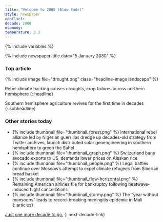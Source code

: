 ```yaml
---
title: "Welcome to 2080 (Slow Fade)"
style: newspaper
conflict: 
decade: 2080
economy: 
temperature: 3.1
---
```


{% include variables %}

{% include newspaper-title date="5 January 2080" %}

### Top article

{% include image file="drought.png" class="headline-image landscape" %}

Rebel climate hacking causes droughts, crop failures across northern hemisphere
{:.headline}

Southern hemisphere agriculture revives for the first time in decades
{:.subheadline}

### Other stories today

- {% include thumbnail file="thumbnail_forest.png" %} International rebel alliance led by Nigerian guerrillas dredge up decades-old strategy from Twitter archives, launch distributed solar geoengineering in southern hemisphere to green the Sahel
- {% include thumbnail file="thumbnail_graph.png" %} Switzerland bans avocado exports to US, demands lower prices on Alaskan rice
- {% include thumbnail file="thumbnail_people.png" %} Legal battles continue over Moscow’s attempt to expel climate refugees from Siberian bread basket
- {% include thumbnail file="thumbnail_flow-horizontal.png" %} Remaining American airlines file for bankruptcy following heatwave-induced flight cancellations
- {% include thumbnail file="thumbnail_stormy.png" %} The “year without monsoons” leads to record-breaking meningitis epidemic in Mali
{:.articles}

[Just one more decade to go.](chapter_red-zones.html)
{:.next-decade-link}

